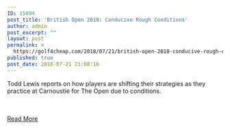 ```yaml
---
ID: 15094
post_title: 'British Open 2018: Conducive Rough Conditions'
author: admin
post_excerpt: ""
layout: post
permalink: >
  https://golf4cheap.com/2018/07/21/british-open-2018-conducive-rough-conditions/
published: true
post_date: 2018-07-21 21:08:16
---
```

<p>Todd Lewis reports on how players are shifting their strategies as they practice at Carnoustie for The Open due to conditions.</p><br><br><a href="https://www.golfchannel.com/video/strategies-evolve-carnoustie%E2%80%99s-manageable-rough-puts-driver-play/">Read More</a>